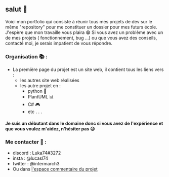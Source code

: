 ## salut 👋
Voici mon portfolio qui consiste à réunir tous mes projets de dev sur le même "repository" pour me constituer un dossier pour mes futurs école.
J'espère que mon travaille vous plaira 😁 
Si vous avez un problème avec un de mes projets ( fonctionnement, bug ...) ou que vous avez des conseils, contacté moi, je serais impatient de vous répondre.

### Organisation 📚 :
* La première page du projet est un site web, il contient tous les liens vers :
  * les autres site web réalisées
  * les autre projet en :
    * python 🐍
    * PlantUML 📊
    * C# 🎮
    * etc . . .

#### Je suis un débutant dans le domaine donc si vous avez de l'expérience et que vous voulez m'aidez, n'hésiter pas 😉
### Me contacter 📧 : 
* discord : Luka74#3272
* insta : @lucasl74
* twitter : @intermarch3
* Ou dans [l'espace commentaire du projet](https://github.com/Intermarch3/Intermarch3.github.io/discussions/2)
